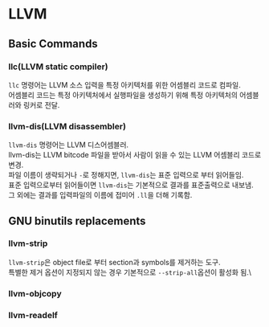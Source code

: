 # LLVM

## Basic Commands
### llc(LLVM static compiler)
`llc` 명령어는 LLVM 소스 입력을 특정 아키텍처를 위한 어셈블리 코드로 컴파일.\
어셈블리 코드는 특정 아키텍처에서 실행파일을 생성하기 위해 특정 아키텍처의 어셈블러와 링커로 전달.

### llvm-dis(LLVM disassembler)
`llvm-dis` 명령어는 LLVM 디스어셈블러.\
llvm-dis는 LLVM bitcode 파일을 받아서 사람이 읽을 수 있는 LLVM 어셈블리 코드로 변경.\
파일 이름이 생략되거나 `-`로 정해지면, `llvm-dis`는 표준 입력으로 부터 읽어들임.\
표준 입력으로부터 읽어들이면 `llvm-dis`는 기본적으로 결과를 표준출력으로 내보냄.\
그 외에는 결과를 입력파일의 이름에 접미어 `.ll`을 더해 기록함.

## GNU binutils replacements
### llvm-strip
`llvm-strip`은 object file로 부터 section과 symbols를 제거하는 도구.\
특별한 제거 옵션이 지정되지 않는 경우 기본적으로 `--strip-all`옵션이 활성화 됨.\

### llvm-objcopy
### llvm-readelf